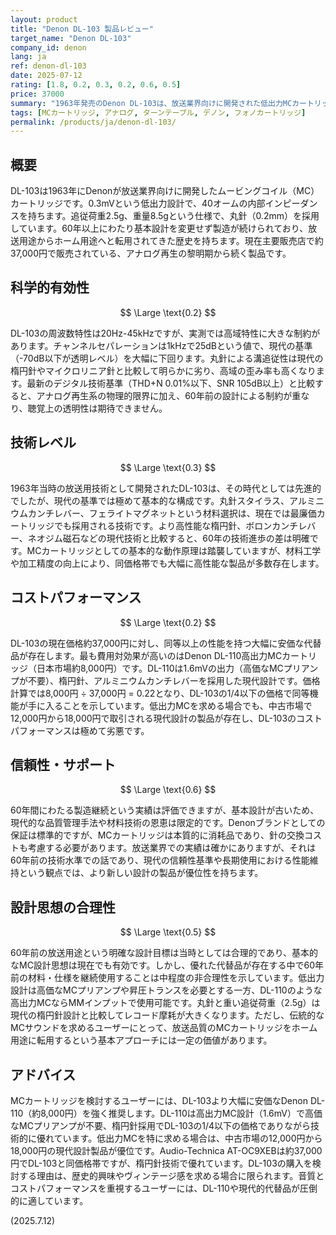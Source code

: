 ```yaml
---
layout: product
title: "Denon DL-103 製品レビュー"
target_name: "Denon DL-103"
company_id: denon
lang: ja
ref: denon-dl-103
date: 2025-07-12
rating: [1.8, 0.2, 0.3, 0.2, 0.6, 0.5]
price: 37000
summary: "1963年発売のDenon DL-103は、放送業界向けに開発された低出力MCカートリッジ。60年以上前の設計であり、最新技術との比較では大幅に劣る。大幅に安価で高性能な代替品が存在するため、コストパフォーマンスは極めて劣悪。"
tags: [MCカートリッジ, アナログ, ターンテーブル, デノン, フォノカートリッジ]
permalink: /products/ja/denon-dl-103/
---
```

## 概要

DL-103は1963年にDenonが放送業界向けに開発したムービングコイル（MC）カートリッジです。0.3mVという低出力設計で、40オームの内部インピーダンスを持ちます。追従荷重2.5g、重量8.5gという仕様で、丸針（0.2mm）を採用しています。60年以上にわたり基本設計を変更せず製造が続けられており、放送用途からホーム用途へと転用されてきた歴史を持ちます。現在主要販売店で約37,000円で販売されている、アナログ再生の黎明期から続く製品です。

## 科学的有効性

$$ \Large \text{0.2} $$

DL-103の周波数特性は20Hz-45kHzですが、実測では高域特性に大きな制約があります。チャンネルセパレーションは1kHzで25dBという値で、現代の基準（-70dB以下が透明レベル）を大幅に下回ります。丸針による溝追従性は現代の楕円針やマイクロリニア針と比較して明らかに劣り、高域の歪み率も高くなります。最新のデジタル技術基準（THD+N 0.01%以下、SNR 105dB以上）と比較すると、アナログ再生系の物理的限界に加え、60年前の設計による制約が重なり、聴覚上の透明性は期待できません。

## 技術レベル

$$ \Large \text{0.3} $$

1963年当時の放送用技術として開発されたDL-103は、その時代としては先進的でしたが、現代の基準では極めて基本的な構成です。丸針スタイラス、アルミニウムカンチレバー、フェライトマグネットという材料選択は、現在では最廉価カートリッジでも採用される技術です。より高性能な楕円針、ボロンカンチレバー、ネオジム磁石などの現代技術と比較すると、60年の技術進歩の差は明確です。MCカートリッジとしての基本的な動作原理は踏襲していますが、材料工学や加工精度の向上により、同価格帯でも大幅に高性能な製品が多数存在します。

## コストパフォーマンス

$$ \Large \text{0.2} $$

DL-103の現在価格約37,000円に対し、同等以上の性能を持つ大幅に安価な代替品が存在します。最も費用対効果が高いのはDenon DL-110高出力MCカートリッジ（日本市場約8,000円）です。DL-110は1.6mVの出力（高価なMCプリアンプが不要）、楕円針、アルミニウムカンチレバーを採用した現代設計です。価格計算では8,000円 ÷ 37,000円 = 0.22となり、DL-103の1/4以下の価格で同等機能が手に入ることを示しています。低出力MCを求める場合でも、中古市場で12,000円から18,000円で取引される現代設計の製品が存在し、DL-103のコストパフォーマンスは極めて劣悪です。

## 信頼性・サポート

$$ \Large \text{0.6} $$

60年間にわたる製造継続という実績は評価できますが、基本設計が古いため、現代的な品質管理手法や材料技術の恩恵は限定的です。Denonブランドとしての保証は標準的ですが、MCカートリッジは本質的に消耗品であり、針の交換コストも考慮する必要があります。放送業界での実績は確かにありますが、それは60年前の技術水準での話であり、現代の信頼性基準や長期使用における性能維持という観点では、より新しい設計の製品が優位性を持ちます。

## 設計思想の合理性

$$ \Large \text{0.5} $$

60年前の放送用途という明確な設計目標は当時としては合理的であり、基本的なMC設計思想は現在でも有効です。しかし、優れた代替品が存在する中で60年前の材料・仕様を継続使用することは中程度の非合理性を示しています。低出力設計は高価なMCプリアンプや昇圧トランスを必要とする一方、DL-110のような高出力MCならMMインプットで使用可能です。丸針と重い追従荷重（2.5g）は現代の楕円針設計と比較してレコード摩耗が大きくなります。ただし、伝統的なMCサウンドを求めるユーザーにとって、放送品質のMCカートリッジをホーム用途に転用するという基本アプローチには一定の価値があります。

## アドバイス

MCカートリッジを検討するユーザーには、DL-103より大幅に安価なDenon DL-110（約8,000円）を強く推奨します。DL-110は高出力MC設計（1.6mV）で高価なMCプリアンプが不要、楕円針採用でDL-103の1/4以下の価格でありながら技術的に優れています。低出力MCを特に求める場合は、中古市場の12,000円から18,000円の現代設計製品が優位です。Audio-Technica AT-OC9XEBは約37,000円でDL-103と同価格帯ですが、楕円針技術で優れています。DL-103の購入を検討する理由は、歴史的興味やヴィンテージ感を求める場合に限られます。音質とコストパフォーマンスを重視するユーザーには、DL-110や現代的代替品が圧倒的に適しています。

(2025.7.12)